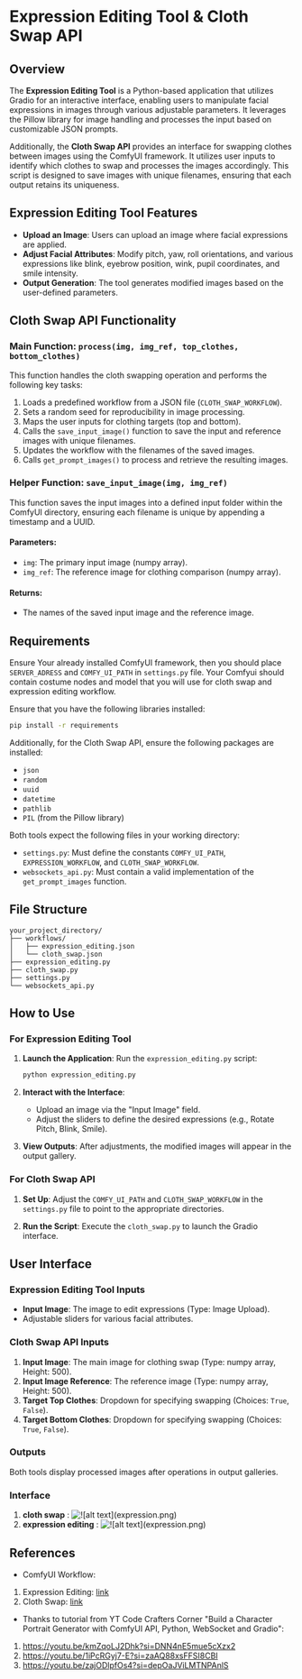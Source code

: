 # Expression Editing Tool & Cloth Swap API

## Overview

The **Expression Editing Tool** is a Python-based application that utilizes Gradio for an interactive interface, enabling users to manipulate facial expressions in images through various adjustable parameters. It leverages the Pillow library for image handling and processes the input based on customizable JSON prompts.

Additionally, the **Cloth Swap API** provides an interface for swapping clothes between images using the ComfyUI framework. It utilizes user inputs to identify which clothes to swap and processes the images accordingly. This script is designed to save images with unique filenames, ensuring that each output retains its uniqueness.

## Expression Editing Tool Features

- **Upload an Image**: Users can upload an image where facial expressions are applied.
- **Adjust Facial Attributes**: Modify pitch, yaw, roll orientations, and various expressions like blink, eyebrow position, wink, pupil coordinates, and smile intensity.
- **Output Generation**: The tool generates modified images based on the user-defined parameters.

## Cloth Swap API Functionality

### Main Function: `process(img, img_ref, top_clothes, bottom_clothes)`

This function handles the cloth swapping operation and performs the following key tasks:

1. Loads a predefined workflow from a JSON file (`CLOTH_SWAP_WORKFLOW`).
2. Sets a random seed for reproducibility in image processing.
3. Maps the user inputs for clothing targets (top and bottom).
4. Calls the `save_input_image()` function to save the input and reference images with unique filenames.
5. Updates the workflow with the filenames of the saved images.
6. Calls `get_prompt_images()` to process and retrieve the resulting images.

### Helper Function: `save_input_image(img, img_ref)`

This function saves the input images into a defined input folder within the ComfyUI directory, ensuring each filename is unique by appending a timestamp and a UUID.

#### Parameters:
- `img`: The primary input image (numpy array).
- `img_ref`: The reference image for clothing comparison (numpy array).

#### Returns:
- The names of the saved input image and the reference image.

## Requirements
Ensure Your already installed ComfyUI framework, then you should place `SERVER_ADRESS` and `COMFY_UI_PATH` in `settings.py` file.
Your Comfyui should contain costume nodes and model that you will use for cloth swap and expression editing workflow.

Ensure that you have the following libraries installed:

```bash
pip install -r requirements
```

Additionally, for the Cloth Swap API, ensure the following packages are installed:

- `json`
- `random`
- `uuid`
- `datetime`
- `pathlib`
- `PIL` (from the Pillow library)

Both tools expect the following files in your working directory:

- `settings.py`: Must define the constants `COMFY_UI_PATH`, `EXPRESSION_WORKFLOW`, and `CLOTH_SWAP_WORKFLOW`.
- `websockets_api.py`: Must contain a valid implementation of the `get_prompt_images` function.

## File Structure

```
your_project_directory/
├── workflows/
│   ├── expression_editing.json
│   └── cloth_swap.json
├── expression_editing.py
├── cloth_swap.py
├── settings.py
└── websockets_api.py
```

## How to Use

### For Expression Editing Tool

1. **Launch the Application**:
   Run the `expression_editing.py` script:

   ```bash
   python expression_editing.py
   ```

2. **Interact with the Interface**: 
   - Upload an image via the "Input Image" field.
   - Adjust the sliders to define the desired expressions (e.g., Rotate Pitch, Blink, Smile).

3. **View Outputs**:
   After adjustments, the modified images will appear in the output gallery.

### For Cloth Swap API

1. **Set Up**:
   Adjust the `COMFY_UI_PATH` and `CLOTH_SWAP_WORKFLOW` in the `settings.py` file to point to the appropriate directories.

2. **Run the Script**:
   Execute the `cloth_swap.py` to launch the Gradio interface.

## User Interface

### Expression Editing Tool Inputs

- **Input Image**: The image to edit expressions (Type: Image Upload).
- Adjustable sliders for various facial attributes.

### Cloth Swap API Inputs

1. **Input Image**: The main image for clothing swap (Type: numpy array, Height: 500).
2. **Input Image Reference**: The reference image (Type: numpy array, Height: 500).
3. **Target Top Clothes**: Dropdown for specifying swapping (Choices: `True`, `False`).
4. **Target Bottom Clothes**: Dropdown for specifying swapping (Choices: `True`, `False`).

### Outputs

Both tools display processed images after operations in output galleries.

### Interface
1. **cloth swap** : ![!\[alt text\](expression.png)](<Interface demo/cloth_swap.png>)
2. **expression editing** : ![!\[alt text\](expression.png)](<Interface demo/expression.png>)

## References

- ComfyUI Workflow:
1. Expression Editing: [link](https://www.youtube.com/watch?v=q0Vf-ZZsbzI&t=150s)
2. Cloth Swap: [link](https://youtu.be/WXmkLih9jfk?si=6vHraq-s49P4DLPb)

- Thanks to tutorial from YT Code Crafters Corner "Build a Character Portrait Generator with ComfyUI API, Python, WebSocket and Gradio": 
1. https://youtu.be/kmZqoLJ2Dhk?si=DNN4nE5mue5cXzx2
2. https://youtu.be/1iPcRGyj7-E?si=zaAQ88xsFFSI8CBI
3. https://youtu.be/zajODlpfOs4?si=depOaJViLMTNPAnlS